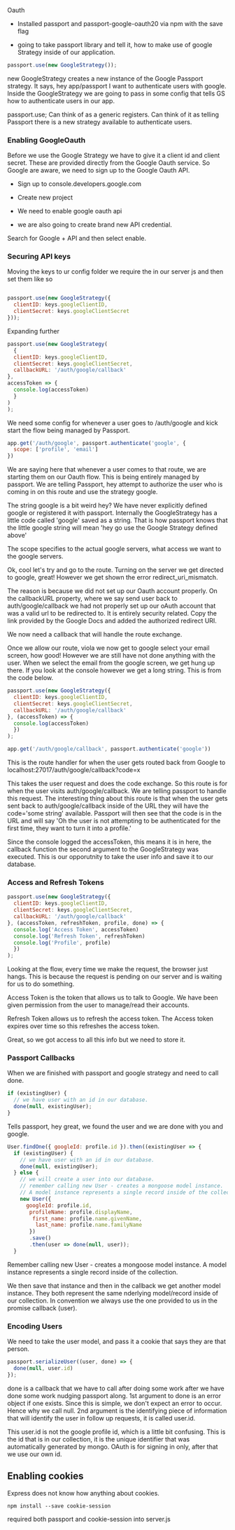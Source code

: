 Oauth

- Installed passport and passport-google-oauth20 via npm with the save flag

- going to take passport library and tell it, how to make use of google Strategy inside of our application.

```js
passport.use(new GoogleStrategy());

```
new GoogleStrategy creates a new instance of the Google Passport strategy. It says, hey app/passport I want to authenticate users with google. Inside the GoogleStrategy we are going to pass in some config that tells GS how to authenticate users in our app.

passport.use; Can think of as a generic registers. Can think of it as telling Passport there is a new strategy available to authenticate users.

### Enabling GoogleOauth

Before we use the Google Strategy we have to give it a client id and client secret. These are provided directly from the Google Oauth service. So Google are aware, we need to sign up to the Google Oauth API.

- Sign up to console.developers.google.com

- Create new project
- We need to enable google oauth api
- we are also going to create brand new API credential.

Search for Google + API and then select enable.

### Securing API keys

Moving the keys to ur config folder we require the in our server js and then set them like so

```js

passport.use(new GoogleStrategy({
  clientID: keys.googleClientID,
  clientSecret: keys.googleClientSecret
}));


```

Expanding further

```js
passport.use(new GoogleStrategy(
  {
  clientID: keys.googleClientID,
  clientSecret: keys.googleClientSecret,
  callbackURL: '/auth/google/callback'
},
accessToken => {
  console.log(accessToken)
  }
)
);


```

We need some config for whenever a user goes to /auth/google and kick start the flow being managed by Passport.

```js
app.get('/auth/google', passport.authenticate('google', {
  scope: ['profile', 'email']
})

```

We are saying here that whenever a user comes to that route, we are starting them on our Oauth flow. This is being entirely managed by passport. We are telling Passport, hey attempt to authorize the user who is coming in on this route and use the strategy google.

The string google is a bit weird hey? We have never explicitly defined google or registered it with passport. Internally the GoogleStrategy has a little code called 'google' saved as a string. That is how passport knows that the little google string will mean 'hey go use the Google Strategy defined above'

The scope specifies to the actual google servers, what access we want to the google servers.


Ok, cool let's try and go to the route. Turning on the server we get directed to google, great! However we get shown the error redirect_uri_mismatch.

The reason is because we did not set up our Oauth account properly. On the callbackURL property, where we say send user back to auth/google/callback we had not properly set up our oAuth account that was a valid url to be redirected to. It is entirely security related. Copy the link provided by the Google Docs and added the authorized redirect URI.

We now need a callback that will handle the route exchange.

Once we allow our route, viola we now get to google select your email screen, how good! However we are still have not done anything with the user. When we select the email from the google screen, we get hung up there. If you look at the console however we get a long string. This is from the code below.

```js
passport.use(new GoogleStrategy({
  clientID: keys.googleClientID,
  clientSecret: keys.googleClientSecret,
  callbackURL: '/auth/google/callback'
}, (accessToken) => {
  console.log(accessToken)
  })
);

```

```js
app.get('/auth/google/callback', passport.authenticate('google'))
```
This is the route handler for when the user gets routed back from Google to localhost:27017/auth/google/callback?code=x

This takes the user request and does the code exchange. So this route is for when the user visits auth/google/callback. We are telling passport to handle this request. The interesting thing about this route is that when the user gets sent back to auth/google/callback inside of the URL they will have the code='some string' available. Passport will then see that the code is in the URL and will say 'Oh the user is not attempting to be authenticated for the first time, they want to turn it into a profile.'


Since the console logged the accessToken, this means it is in here, the callback function the second argument to the GoogleStrategy was executed. This is our opporutnity to take the user info and save it to our database.

### Access and Refresh Tokens

```js
passport.use(new GoogleStrategy({
  clientID: keys.googleClientID,
  clientSecret: keys.googleClientSecret,
  callbackURL: '/auth/google/callback'
}, (accessToken, refreshToken, profile, done) => {
  console.log('Access Token', accessToken)
  console.log('Refresh Token', refreshToken)
  console.log('Profile', profile)
  })
);
```

Looking at the flow, every time we make the request, the browser just hangs. This is because the request is pending on our server and is waiting for us to do something.

Access Token is the token that allows us to talk to Google. We have been given permission from the user to manage/read their accounts.

Refresh Token allows us to refresh the access token. The Access token expires over time so this refreshes the access token.

Great, so we got access to all this info but we need to store it.



### Passport Callbacks

When we are finished with passport and google strategy and need to call done.

```js
if (existingUser) {
  // we have user with an id in our database.
  done(null, existingUser);
}
```
Tells passport, hey great, we found the user and we are done with you and google.

```js
User.findOne({ googleId: profile.id }).then((existingUser => {
  if (existingUser) {
    // we have user with an id in our database.
    done(null, existingUser);
  } else {
    // we will create a user into our database.
    // remember calling new User - creates a mongoose model instance.
    // A model instance represents a single record inside of the collection.
    new User({
      googleId: profile.id,
       profileName: profile.displayName,
        first_name: profile.name.givenName,
         last_name: profile.name.familyName
       })
       .save()
       .then(user => done(null, user));
  }
```

Remember calling new User - creates a mongoose model instance. A model instance represents a single record inside of the collection.

We then save that instance and then in the callback we get another model instance. They both represent the same nderlying model/record inside of our collection. In convention we always use the one provided to us in the promise callback (user).

### Encoding Users

We need to take the user model, and pass it a cookie that says they are that person.

```js
passport.serializeUser((user, done) => {
  done(null, user.id)
});
```
done is a callback that we have to call after doing some work after we have done some work nudging passport along. 1st argument to done is an error object if one exists. Since this is simple, we don't expect an error to occur. Hence why we call null. 2nd argument is the identifying piece of information that will identify the user in follow up requests, it is called user.id.

This user.id is not the google profile id, which is a little bit confusing. This is the id that is in our collection, it is the unique identifier that was automatically generated by mongo. OAuth is for signing in only, after that we use our own id.


## Enabling cookies

Express does not know how anything about cookies. 

`npm install --save cookie-session`

required both passport and cookie-session into server.js
